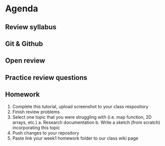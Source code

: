 # Agenda 

## Review syllabus 

## Git & Github 

## Open review 

## Practice review questions 



## Homework 

1. Complete this tutorial, upload screenshot to your class respository
2. Finish review problems 
3. Select one topic that you were struggling with (i.e. map function, 2D arrays, etc.)
	a. Research documentation 
	b. Write a sketch (from scratch) incorporating this topic
4. Push changes to your repository 
5. Paste link your week1 homework folder to our class wiki page  